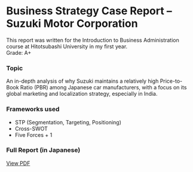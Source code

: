 # Business Strategy Case Report – Suzuki Motor Corporation

This report was written for the Introduction to Business Administration course at Hitotsubashi University in my first year.  
Grade: A+

### Topic
An in-depth analysis of why Suzuki maintains a relatively high Price-to-Book Ratio (PBR) among Japanese car manufacturers, with a focus on its global marketing and localization strategy, especially in India.

###  Frameworks used
- STP (Segmentation, Targeting, Positioning)
- Cross-SWOT
- Five Forces + 1

###  Full Report (in Japanese)
[ View PDF](suzuki_report.pdf)
